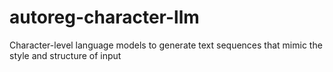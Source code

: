 # autoreg-character-llm
Character-level language models to generate text sequences that mimic the style and structure of input
